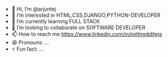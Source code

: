 - 👋 Hi, I’m @arjuntej
- 👀 I’m interested in HTML,CSS,DJANGO,PYTHON-DEVELOPER 
- 🌱 I’m currently learning FULL STACK 
- 💞️ I’m looking to collaborate on SOFTWARE DEVELOPER
- 📫 How to reach me https://www.linkedin.com/in/mittiredditeja
- 😄 Pronouns: ...
- ⚡ Fun fact: ...

<!---
arjuntej/arjuntej is a ✨ special ✨ repository because its `README.md` (this file) appears on your GitHub profile.
You can click the Preview link to take a look at your changes.
--->
